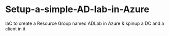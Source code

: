 # Setup-a-simple-AD-lab-in-Azure
IaC to create a Resource Group named ADLab in Azure &amp; spinup a DC and a client in it
